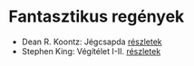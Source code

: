 # Fantasztikus regények

- Dean R. Koontz: Jégcsapda [részletek](_details/Dean%20R.%20Koontz.md#id_1083)
- Stephen King: Végítélet I-II. [részletek](_details/Stephen%20King.md#id_553)